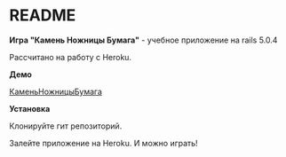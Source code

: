 # README

**Игра "Камень Ножницы Бумага"** - учебное приложение на rails 5.0.4

Расcчитано на работу с Heroku.

**Демо**

[КаменьНожницыБумага](https://kanobu2017.herokuapp.com/)

**Установка**

Клонируйте гит репозиторий.

Залейте приложение на Heroku. И можно играть!

